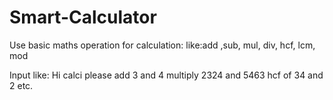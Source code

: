 # Smart-Calculator
Use basic maths operation for calculation:
  like:add ,sub, mul, div, hcf, lcm, mod

Input like:
   Hi calci please add 3 and 4
   multiply 2324 and 5463
   hcf of 34  and 2
   etc.
   
   

